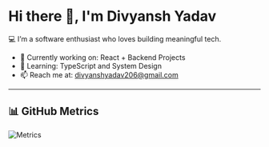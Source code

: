 
# Hi there 👋, I'm Divyansh Yadav

💻 I’m a software enthusiast who loves building meaningful tech.

- 🔭 Currently working on: React + Backend Projects  
- 🌱 Learning: TypeScript and System Design  
- 📫 Reach me at: divyanshyadav206@gmail.com

---

## 📊 GitHub Metrics

![Metrics](https://metrics.lecoq.io/divyadav0404?template=classic&base.indepth=true&isocalendar=1&languages=1&activity=1&achievements=1)

